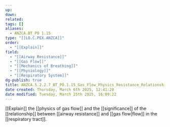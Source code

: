 ```yaml
---
up: 
down: 
related: 
tags: []
aliases:
  - ANZCA.BT_PO 1.15
type: "[[LO.C.PEX.ANZCA]]"
order:
  - "[[Explain]]"
field:
  - "[[Airway Resistance]]"
  - "[[Gas Flow]]"
  - "[[Mechanics of Breathing]]"
  - "[[Physiology]]"
  - "[[Respiratory System]]"
dg-publish: true
title: ANZCA.5.2.2.7_BT_PO.1.15_Gas_Flow_Physics_Resistance_Relationship
date created: Thursday, March 6th 2025, 12:41:28
date modified: Tuesday, March 25th 2025, 16:09:22
---
```


[[Explain]] the [[physics of gas flow]] and the [[significance]] of the [[relationship]] between [[airway resistance]] and [[gas flow|flow]] in the [[respiratory tract]].
